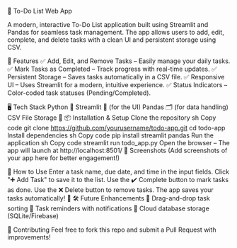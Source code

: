 📝 To-Do List Web App

A modern, interactive To-Do List application built using Streamlit and Pandas for seamless task management. The app allows users to add, edit, complete, and delete tasks with a clean UI and persistent storage using CSV.

🚀 Features
✅ Add, Edit, and Remove Tasks – Easily manage your daily tasks.
✅ Mark Tasks as Completed – Track progress with real-time updates.
✅ Persistent Storage – Saves tasks automatically in a CSV file.
✅ Responsive UI – Uses Streamlit for a modern, intuitive experience.
✅ Status Indicators – Color-coded task statuses (Pending/Completed).

🖥️ Tech Stack
Python 🐍
Streamlit 🎨 (for the UI)
Pandas 🗂 (for data handling)
CSV File Storage 📂
📦 Installation & Setup
Clone the repository
sh
Copy code
git clone https://github.com/yourusername/todo-app.git
cd todo-app
Install dependencies
sh
Copy code
pip install streamlit pandas
Run the application
sh
Copy code
streamlit run todo_app.py
Open the browser – The app will launch at http://localhost:8501/
📸 Screenshots
(Add screenshots of your app here for better engagement!)

🌟 How to Use
Enter a task name, due date, and time in the input fields.
Click "➕ Add Task" to save it to the list.
Use the ✔️ Complete button to mark tasks as done.
Use the ❌ Delete button to remove tasks.
The app saves your tasks automatically! 🎉
🛠 Future Enhancements
🚀 Drag-and-drop task sorting
🚀 Task reminders with notifications
🚀 Cloud database storage (SQLite/Firebase)

🤝 Contributing
Feel free to fork this repo and submit a Pull Request with improvements!
